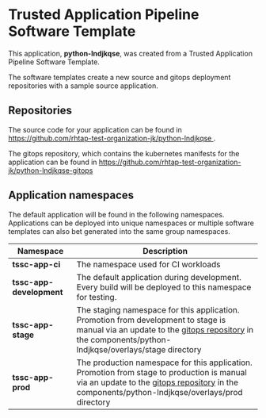 # Trusted Application Pipeline Software Template

This application, **python-lndjkqse**, was created from a Trusted Application Pipeline Software Template.

The software templates create a new source and gitops deployment repositories with a sample source application. 

## Repositories

The source code for your application can be found in [https://github.com/rhtap-test-organization-jk/python-lndjkqse ](https://github.com/rhtap-test-organization-jk/python-lndjkqse ).
 
The gitops repository, which contains the kubernetes manifests for the application can be found in 
[https://github.com/rhtap-test-organization-jk/python-lndjkqse-gitops ](https://github.com/rhtap-test-organization-jk/python-lndjkqse-gitops ) 

## Application namespaces 

The default application will be found in the following namespaces. Applications can be deployed into unique namespaces or multiple software templates can also bet generated into the same group namespaces.  

|  Namespace   |  Description   |  
| -------- | -------- |
| **tssc-app-ci** | The namespace used for CI workloads |
| **tssc-app-development** | The default application during development. Every build will be deployed to this namespace for testing. |
| **tssc-app-stage** | The staging namespace for this application. Promotion from development to stage is manual via an update to the [gitops repository](https://github.com/rhtap-test-organization-jk/python-lndjkqse-gitops ) in the components/python-lndjkqse/overlays/stage directory |
| **tssc-app-prod** | The production namespace for this application. Promotion from stage to production is manual via an update to the [gitops repository](https://github.com/rhtap-test-organization-jk/python-lndjkqse-gitops ) in the components/python-lndjkqse/overlays/prod directory |